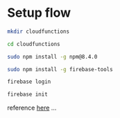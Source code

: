 # Setup flow

```bash
mkdir cloudfunctions
```

```bash
cd cloudfunctions
```

```bash
sudo npm install -g npm@8.4.0
```

```bash
sudo npm install -g firebase-tools
```

```bash
firebase login
```

```bash
firebase init
```

reference [here](https://www.to-r.net/media/note-rss/) ...

```bash

```


```bash

```

```bash

```

```bash

```


```bash

```

